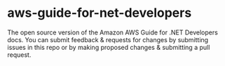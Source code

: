 # aws-guide-for-net-developers
The open source version of the Amazon AWS Guide for .NET Developers docs. You can submit feedback &amp; requests for changes by submitting issues in this repo or by making proposed changes &amp; submitting a pull request.
